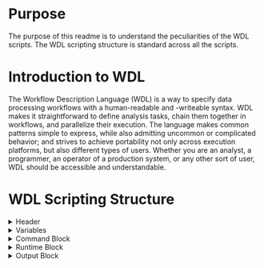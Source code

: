 # Purpose

The purpose of this readme is to understand the peculiarities of the WDL scripts. The WDL scripting structure is standard across all the scripts.

# Introduction to WDL

The Workflow Description Language (WDL) is a way to specify data processing workflows with a human-readable and -writeable syntax. WDL makes it straightforward to define analysis tasks, chain them together in workflows, and parallelize their execution. The language makes common patterns simple to express, while also admitting uncommon or complicated behavior; and strives to achieve portability not only across execution platforms, but also different types of users. Whether you are an analyst, a programmer, an operator of a production system, or any other sort of user, WDL should be accessible and understandable.

# WDL Scripting Structure

<details>
<summary>
Header
</summary>
      
```bash scripting
###########################################################################################
##              This WDL script performs alignment using BWA Mem                         ##
###########################################################################################
```

The header clearly states what action the WDL task is supposed to perform
</details>

<details>
<summary>
Variables
</summary>

```bash scripting
   File InputRead1                 # Input Read File           
   String InputRead2               # Input Read File           
   String SampleName               # Name of the Sample
      ...
   Boolean PairedEnd               # Variable to check if single ended or not
```
File InputRead1 and String InputRead2 are mentioned because they sometimes have paired ended fastqs and single ended fastqs. However, we default to single ended fastq’s. That is why the left reads are always present and Cromwell checks every variable that is a file and it will check whether that file exists or not. InputRead2 is stored as a string because we don’t want Cromwell to check it at all, in case there is no InputRead2. 
The data can be processed in three different ways, controlled by the PairedEnd variable and format of the InputRead2 variable; there are three cases:

(1) Process paired ended data as paired ended: PairedEnd=true, InputRead1 variable contains left reads, InputRead2 variable contains right reads; assume they are in correct order of lanes and files that belong to the same pair are at the same position in each list.

(2) Process paired ended data as single ended: PairedEnd=false, InputRead1 variable contains left and right reads, InputRead2 variable is empty

(3) Process single ended data as single ended: PairedEnd=false, InputRead1 variable contains left reads, InputRead2 variable is empty

```
   String Sentieon                 # Path to Sentieon
   String SentieonThreads          # Specifies the number of thread required per run

   File BashPreamble               # Bash script that helps control zombie processes
   File BashSharedFunctions        # Bash script that contains shared helpful functions
   File AlignmentScript            # Bash script which is called inside the WDL script
   File AlignEnvProfile            # File containing the environmental profile variables
   String ChunkSizeInBases         # The -K option for BWA MEM
   String BWAExtraOptionsString    # String of extra options for BWA. This can be an empty string.

   String AlignSoftMemLimit        # Soft memory limit - nice shutdown
   String AlignHardMemLimit        # Hard memory limit - kill immediately

   String DebugMode                # Flag to enable Debug Mode
 ```
</details>      

<details>
<summary>
Command Block
</summary>
      
```bash scripting
command <<<
      source ${BashPreamble}
      /bin/bash ${AlignmentScript} -P 
      ${PairedEnd} -l ${InputRead1} -r
      ${InputRead2} -s ${SampleName} -p 
      ${Platform} -L ${Library} -f 
      ${PlatformUnit} -c ${CenterName} -G 
      ${Ref} -o "'${BWAExtraOptionsString}'" -K
      ${ChunkSizeInBases} -S ${Sentieon} -t 
      ${SentieonThreads} -e ${AlignEnvProfile} 
      -F ${BashSharedFunctions} ${DebugMode}
   >>>
```

1. Bash is linked to WDL through the command block
2. The command block lists the input options with its corresponding variables and calls the shell script.
3. WDL reads the values from the json files and passes those values through the variable names defined at the top of the script into the 
shell script.
</details>

<details>
<summary>
Runtime Block      
</summary>
      
``` bash scripting
runtime {
      cpu: "${SentieonThreads}"
      s_vmem: "${AlignSoftMemLimit}"
      h_vmem: "${AlignHardMemLimit}"
   }
```

1. We need to define the soft memory limit and the hard memory limit for every task because we have one task to one bash script and one individual bash script to one individual automatic bio informatics analysis.
2. The reason why we choose to have one bioinformatics analysis per shell script and one shell script per WDL task is to avoid the complication to use different number of threads for different lines of bash scripts. 
</details>

<details>
<summary>
Output Block
</summary>
      
``` bash scripting
output {
      File OutputBams = "${SampleName}.bam"
      File OutputBais = "${SampleName}.bam.bai"
   }

} 
```
We need to have the output block because the output of one task serves as the input to other
</details>
